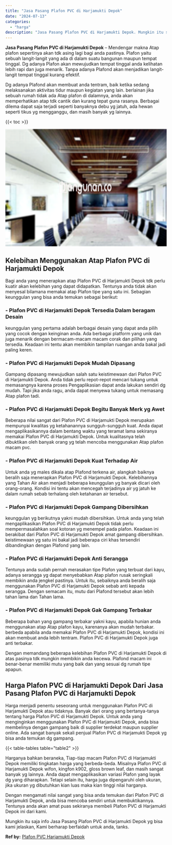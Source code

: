 ```yaml
---
title: "Jasa Pasang Plafon PVC di Harjamukti Depok"
date: "2024-07-13"
categories: 
  - "harga"
description: "Jasa Pasang Plafon PVC di Harjamukti Depok. Mungkin itu saja info Jasa Pasang Plafon PVC di Harjamukti Depok yg bisa kami jelaskan, Kami berharap berfaidah u..."
---
```


**Jasa Pasang Plafon PVC di Harjamukti Depok** – Mendengar makna Atap plafon sepertinya akan tdk asing lagi bagi anda pastinya. Plafon yaitu sebuah langit-langit yang ada di dalam suatu bangunan maupun tempat tinggal. Dg adanya Plafon akan mewujudkan tempat tinggal anda kelihatan lebih rapi dan juga menarik. Tanpa adanya Plafond akan menjadikan langit-langit tempat tinggal kurang efektif.

Dg adanya Plafond akan membuat anda tentram, baik ketika sedang melaksanakan aktivitas tidur maupun kegiatan yang lain. berlainan jika sebuah rumah tidak ada Atap plafon di dalamnya, anda akan memperhatikan atap tdk cantik dan kurang tepat guna rasanya. Berbagai dilema dapat saja terjadi seperti banyaknya debu yg jatuh, ada hewan seperti tikus yg mengganggu, dan masih banyak yg lainnya.

{{< toc >}}

![Jasa Pasang Plafon PVC di Harjamukti Depok](/images/flafond-pvc-murah13.png)

## Kelebihan Menggunakan Atap Plafon PVC di Harjamukti Depok

Bagi anda yang menerapkan atap Plafon PVC di Harjamukti Depok tdk perlu kuatir akan kelebihan yang dapat didapatkan. Tentunya anda tidak akan menyesal bilamana memakai atap Plafon tipe yang satu ini. Sebagian keunggulan yang bisa anda temukan sebagai berikut:

### \- Plafon PVC di Harjamukti Depok Tersedia Dalam beragam Desain

keunggulan yang pertama adalah berbagai desain yang dapat anda pilih yang cocok dengan keinginan anda. Ada berbagai platform yang unik dan juga menarik dengan bermacam-macam macam corak dan pilihan yang tersedia. Keadaan ini tentu akan membikin tampilan ruangan anda bakal jadi paling keren.

### \- Plafon PVC di Harjamukti Depok Mudah Dipasang

Gampang dipasang mewujudkan salah satu keistimewaan dari Plafon PVC di Harjamukti Depok. Anda tidak perlu repot-repot mencari tukang untuk memasangnya karena proses Pengaplikasian dapat anda lakukan sendiri dg mudah. Tapi jika anda ragu, anda dapat menyewa tukang untuk memasang Atap plafon tadi.

### \- Plafon PVC di Harjamukti Depok Begitu Banyak Merk yg Awet

Beberapa nilai sangat dari Plafon PVC di Harjamukti Depok merupakan mempunyai kwalitas yg ketahanannya sungguh-sungguh kuat. Anda dapat mengaplikasikannya dalam bentang waktu yang teramat lama sekiranya memakai Plafon PVC di Harjamukti Depok. Untuk kualitasnya telah dibuktikan oleh banyak orang yg telah mencoba menggunakan Atap plafon macam pvc.

### \- Plafon PVC di Harjamukti Depok Kuat Terhadap Air

Untuk anda yg males dikala atap Plafond terkena air, alangkah baiknya beralih saja menerapkan Plafon PVC di Harjamukti Depok. Kelebihannya yang Tahan Air akan menjadi beberapa keunggulan yg banyak dicari oleh orang-orang. Kondisi ini tentu akan mencegah terjadinya air yg jatuh ke dalam rumah sebab terhalang oleh ketahanan air tersebut.

### \- Plafon PVC di Harjamukti Depok Gampang Dibersihkan

keunggulan yg berikutnya yakni mudah dibersihkan. Untuk anda yang telah mengaplikasikan Plafon PVC di Harjamukti Depok tidak perlu mempermasalahkan soal kotoran yg menempel pada plafon. Keadaan ini berakibat dari Plafon PVC di Harjamukti Depok amat gampang dibersihkan. keistimewaan yg satu ini bakal jadi beberapa ciri khas tersendiri dibandingkan dengan Plafond yang lain.

### \- Plafon PVC di Harjamukti Depok Anti Serangga

Tentunya anda sudah pernah merasakan tipe Plafon yang terbuat dari kayu, adanya serangga yg dapat menyebabkan Atap plafon rusak seringkali membikin anda jengkel pastinya. Untuk itu, sebaiknya anda beralih saja menggunakan Plafon PVC di Harjamukti Depok sebab anti kepada serangga. Dengan semacam itu, mutu dari Plafond tersebut akan lebih tahan lama dan Tahan lama.

### \- Plafon PVC di Harjamukti Depok Gak Gampang Terbakar

Beberapa bahan yang gampang terbakar yakni kayu, apabila hunian anda menggunakan atap Atap plafon kayu, karenanya akan mudah terbakar. berbeda apabila anda memakai Plafon PVC di Harjamukti Depok, kondisi ini akan membuat anda lebih tentram. Plafon PVC di Harjamukti Depok juga anti terbakar.

Dengan memandang beberapa kelebihan Plafon PVC di Harjamukti Depok di atas pasinya tdk mungkin membikin anda kecewa. Plafond macam ini benar-benar memiliki mutu yang baik dan yang sesuai dg rumah tipe apapun.

## Harga Plafon PVC di Harjamukti Depok Dari Jasa Pasang Plafon PVC di Harjamukti Depok

Harga menjadi penentu seseorang untuk menggunakan Plafon PVC di Harjamukti Depok atau tidaknya. Banyak dari orang yang bertanya-tanya tentang harga Plafon PVC di Harjamukti Depok. Untuk anda yang menginginkan menggunakan Plafon PVC di Harjamukti Depok, anda bisa membelinya dengan gampang baik di supplier terdekat maupun supplier online. Ada sangat banyak sekali penjual Plafon PVC di Harjamukti Depok yg bisa anda temukan dg gampang.

{{< table-tables table="table2" >}}

Harganya bahkan beraneka, Tiap-tiap macam Plafon PVC di Harjamukti Depok memiliki tingkatan harga yang berbeda-beda. Misalnya Plafon PVC di Harjamukti Depok wifon, kingfon k902, gloss brown leaf, dan masih sangat banyak yg lainnya. Anda dapat mengaplikasikan variasi Plafon yang layak dg yang diharapkan. Tetapi selain itu, harga juga dipengaruhi oleh ukuran, jika ukuran yg dibutuhkan kian luas maka kian tinggi nilai harganya.

Dengan mengamati nilai sangat yang bisa anda temukan dari Plafon PVC di Harjamukti Depok, anda bisa mencoba sendiri untuk membuktikannya. Tentunya anda akan amat puas sekiranya membeli Plafon PVC di Harjamukti Depok ini dari kami.

Mungkin itu saja info Jasa Pasang Plafon PVC di Harjamukti Depok yg bisa kami jelaskan, Kami berharap berfaidah untuk anda, tanks.

**Ref by:** [Plafon PVC Harjamukti Depok](https://id.wikipedia.org/wiki/Plafon)
